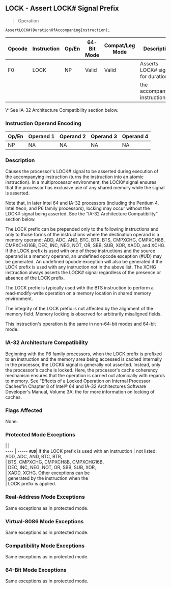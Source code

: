 ## LOCK - Assert LOCK# Signal Prefix

> Operation

``` slim
AssertLOCK#(DurationOfAccompaningInstruction);

```

 Opcode| Instruction| Op/En| 64-Bit Mode| Compat/Leg Mode| Description                         
 ---  | --- | --- | --- | --- | ---
 F0    | LOCK       | NP   | Valid      | Valid          | Asserts LOCK# signal for duration of
       |            |      |            |                | the accompanying instruction.       
<aside class="notification">
\* See IA-32 Architecture Compatibility section below.
</aside>


### Instruction Operand Encoding
 Op/En| Operand 1| Operand 2| Operand 3| Operand 4
 ---  | --- | --- | --- | ---
 NP   | NA       | NA       | NA       | NA       

### Description
Causes the processor's LOCK# signal to be asserted during execution of the accompanying
instruction (turns the instruction into an atomic instruction). In a multiprocessor
environment, the LOCK# signal ensures that the processor has exclusive use of
any shared memory while the signal is asserted.

<aside class="notification">
Note that, in later Intel 64 and IA-32 processors (including the Pentium 4,
Intel Xeon, and P6 family processors), locking may occur without the LOCK# signal
being asserted. See the “IA-32 Architecture Compatibility” section below.
</aside>

The LOCK prefix can be prepended only to the following instructions and only
to those forms of the instructions where the destination operand is a memory
operand: ADD, ADC, AND, BTC, BTR, BTS, CMPXCHG, CMPXCH8B, CMPXCHG16B, DEC, INC,
NEG, NOT, OR, SBB, SUB, XOR, XADD, and XCHG. If the LOCK prefix is used with
one of these instructions and the source operand is a memory operand, an undefined
opcode exception (#UD) may be generated. An undefined opcode exception will
also be generated if the LOCK prefix is used with any instruction not in the
above list. The XCHG instruction always asserts the LOCK# signal regardless
of the presence or absence of the LOCK prefix.

The LOCK prefix is typically used with the BTS instruction to perform a read-modify-write
operation on a memory location in shared memory environment.

The integrity of the LOCK prefix is not affected by the alignment of the memory
field. Memory locking is observed for arbitrarily misaligned fields.

This instruction's operation is the same in non-64-bit modes and 64-bit mode.


### IA-32 Architecture Compatibility
Beginning with the P6 family processors, when the LOCK prefix is prefixed to
an instruction and the memory area being accessed is cached internally in the
processor, the LOCK# signal is generally not asserted. Instead, only the processor's
cache is locked. Here, the processor's cache coherency mechanism ensures that
the operation is carried out atomically with regards to memory. See “Effects
of a Locked Operation on Internal Processor Caches”in Chapter 8 of Intel® 64
and IA-32 Architectures Software Developer's Manual, Volume 3A, the for more
information on locking of caches.



### Flags Affected
None.


### Protected Mode Exceptions
   | |  
---- | -----
 **``#UD``**| If the LOCK prefix is used with an instruction
    | not listed: ADD, ADC, AND, BTC, BTR,          
    | BTS, CMPXCHG, CMPXCH8B, CMPXCHG16B,           
    | DEC, INC, NEG, NOT, OR, SBB, SUB, XOR,        
    | XADD, XCHG. Other exceptions can be           
    | generated by the instruction when the         
    | LOCK prefix is applied.                       

### Real-Address Mode Exceptions
Same exceptions as in protected mode.


### Virtual-8086 Mode Exceptions
Same exceptions as in protected mode.


### Compatibility Mode Exceptions
Same exceptions as in protected mode.


### 64-Bit Mode Exceptions
Same exceptions as in protected mode.
